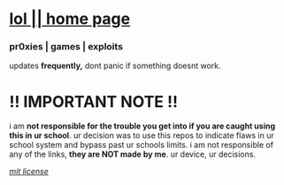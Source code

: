 # [lol || home page](https://github.com/gredful/lol)
### pr0xies | games | exploits

 updates **frequently,** dont panic if something doesnt work.

# !! IMPORTANT NOTE !!
i am **not responsible for the trouble you get into if you are caught using this in ur school**. ur decision was to use this repos to indicate flaws in ur school system and bypass past ur schools limits. i am not responsible of any of the links, **they are NOT made by me**. ur device, ur decisions.  

*[mit license](https://github.com/gredful/lol/blob/main/LICENSE)*

